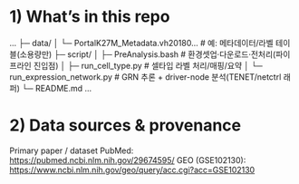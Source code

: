 # 1) What’s in this repo
...
├─ data/
│  └─ PortalK27M_Metadata.vh20180...      # 예: 메타데이터/라벨 테이블(소용량만)
├─ script/
│  ├─ PreAnalysis.bash                    # 환경셋업·다운로드·전처리(파이프라인 진입점)
│  ├─ run_cell_type.py                    # 셀타입 라벨 처리/매핑/요약
│  └─ run_expression_network.py           # GRN 추론 + driver-node 분석(TENET/netctrl 래퍼)
└─ README.md
...
# 2) Data sources & provenance
Primary paper / dataset
PubMed: https://pubmed.ncbi.nlm.nih.gov/29674595/
GEO (GSE102130): https://www.ncbi.nlm.nih.gov/geo/query/acc.cgi?acc=GSE102130

